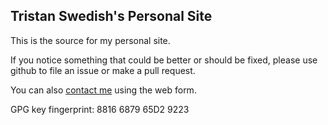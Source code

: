 ## Tristan Swedish's Personal Site

This is the source for my personal site.

If you notice something that could be better or should be fixed, please use github to file an issue or make a pull request.

You can also [contact me](http://www.tswedish.com/contact/) using the web form.

GPG key fingerprint: 8816 6879 65D2 9223 
